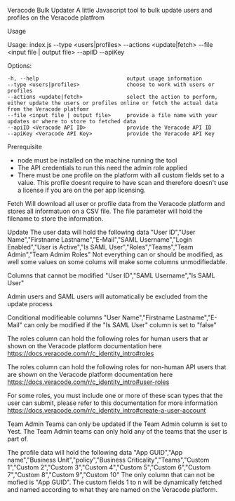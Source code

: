 Veracode Bulk Updater
A little Javascript tool to bulk update users and profiles on the Veracode platfrom


Usage 

Usage: index.js --type <users|profiles> --actions <update|fetch> --file <input file | output file> --apiID <API ID> --apiKey <API Key>

  Options:

    -h, --help                            output usage information
    --type <users|profiles>               choose to work with users or profiles
    --actions <update|fetch>              select the action to perform, either update the users or profiles online or fetch the actual data from the Veracode platfomr
    --file <input file | output file>     provide a file name with your updates or where to store to fetched data
    --apiID <Veracode API ID>             provide the Veracode API ID
    --apiKey <Veracode API Key>           provide the Veracode API Key


Prerequisite
- node must be installed on the machine running the tool
- The API credentials to run this need the admin role applied 
- There must be one profile on the platform with all custom fields set to a value. This profile doesnt require to have scan and therefore doesn't use a license if you are on the per app licensing.


Fetch
Will download all user or profile data from the Veracode platform and stores all informatuon on a CSV file. The file parameter will hold the filename to store the information.


Update
The user data will hold the following data
"User ID","User Name","Firstname Lastname","E-Mail","SAML Username","Login Enabled","User is Active","Is SAML User","Roles","Teams","Team Admin","Team Admim Roles"
Not everything can or should be modified, as well some values on some colums will make some columns unmodifiedable.

Columns that cannot be modified
"User ID","SAML Username","Is SAML User"

Admin users and SAML users will automatically be excluded from the update process

Conditional modifieable columns
"User Name","Firstname Lastname","E-Mail" can only be modified if the "Is SAML User" column is set to "false"

The roles column can hold the following roles for human users that ar shown on the Veracode platform documentation here https://docs.veracode.com/r/c_identity_intro#roles

The roles column can hold the following roles for non-human API users that are shown on the Veracode platform documentation here https://docs.veracode.com/r/c_identity_intro#user-roles

For some roles, you must include one or more of these scan types that the user can submit, please refer to this documentation for more information https://docs.veracode.com/r/c_identity_intro#create-a-user-account

Team Admin Teams can only be updated if the Team Admin column is set to Yest.
The Team Admin teams can only hold any of the teams that the user is part of.


The profile data will hold the following data
"App GUID","App name","Business Unit","policy","Business Criticality","Teams","Custom 1","Custom 2","Custom 3","Custom 4","Custom 5","Custom 6","Custom 7","Custom 8","Custom 9","Custom 10"
The only column that can not be mofied is "App GUID".
The custom fields 1 to n will be dynamically fetched and named according to what they are named on the Veracode platform.
